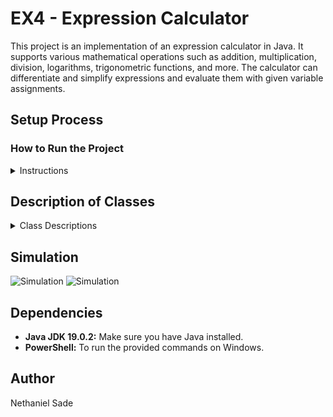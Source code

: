 # EX4 - Expression Calculator

This project is an implementation of an expression calculator in Java. It supports various mathematical operations such as addition, multiplication, division, logarithms, trigonometric functions, and more. The calculator can differentiate and simplify expressions and evaluate them with given variable assignments.

## Setup Process

### How to Run the Project

<details>
<summary>Instructions</summary>

1. **Navigate to the Project Directory:**
    ```sh
    cd path/to/EX4
    ```

2. **Compile the Java Files:**
    ```sh
    javac -d bin src/*.java
    ```

3. **Run the Main Class:**
    ```sh
    java -cp bin ExpressionsTest
    ```

</details>

## Description of Classes

<details>
<summary>Class Descriptions</summary>

- **ExpressionsTest.java:** Entry point of the application, responsible for running the expression tests.
- **Expression.java:** Interface representing a mathematical expression.
- **BinaryExpression.java:** Abstract class for binary operations.
- **UnaryExpression.java:** Abstract class for unary operations.
- **Plus.java:** Represents the addition operation.
- **Minus.java:** Represents the subtraction operation.
- **Mult.java:** Represents the multiplication operation.
- **Div.java:** Represents the division operation.
- **Pow.java:** Represents the power function.
- **Sin.java:** Represents the sine function.
- **Cos.java:** Represents the cosine function.
- **Log.java:** Represents the logarithm function.
- **Neg.java:** Represents the negation operation.
- **Num.java:** Represents a numerical constant.
- **Var.java:** Represents a variable.

</details>

## Simulation

![Simulation](./path/to/2024-07-11170039-ezgif.com-optimize.gif)
![Simulation](./path/to/2024-07-11171415-ezgif.com-optimize.gif)

## Dependencies

- **Java JDK 19.0.2:** Make sure you have Java installed.
- **PowerShell:** To run the provided commands on Windows.

## Author

Nethaniel Sade
